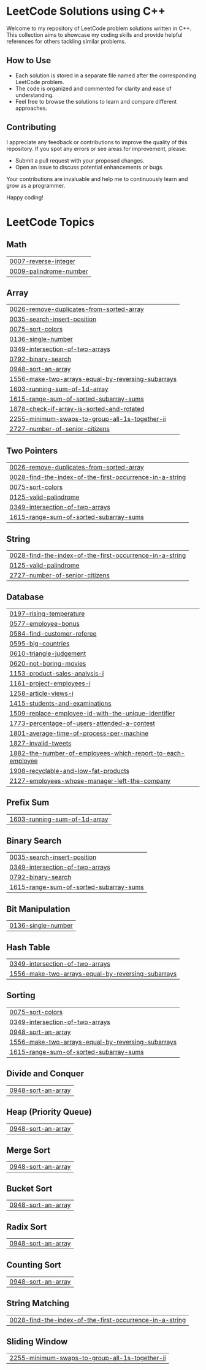 # LeetCode Solutions using C++
Welcome to my repository of LeetCode problem solutions written in C++. This collection aims to showcase my coding skills and provide helpful references for others tackling similar problems.

## How to Use
- Each solution is stored in a separate file named after the corresponding LeetCode problem.
- The code is organized and commented for clarity and ease of understanding.
- Feel free to browse the solutions to learn and compare different approaches.

## Contributing
I appreciate any feedback or contributions to improve the quality of this repository. If you spot any errors or see areas for improvement, please:
- Submit a pull request with your proposed changes.
- Open an issue to discuss potential enhancements or bugs.

Your contributions are invaluable and help me to continuously learn and grow as a programmer.

Happy coding!

<!---LeetCode Topics Start-->
# LeetCode Topics
## Math
|  |
| ------- |
| [0007-reverse-integer](https://github.com/khushi747/LeetCode/tree/master/0007-reverse-integer) |
| [0009-palindrome-number](https://github.com/khushi747/LeetCode/tree/master/0009-palindrome-number) |
## Array
|  |
| ------- |
| [0026-remove-duplicates-from-sorted-array](https://github.com/khushi747/LeetCode/tree/master/0026-remove-duplicates-from-sorted-array) |
| [0035-search-insert-position](https://github.com/khushi747/LeetCode/tree/master/0035-search-insert-position) |
| [0075-sort-colors](https://github.com/khushi747/LeetCode/tree/master/0075-sort-colors) |
| [0136-single-number](https://github.com/khushi747/LeetCode/tree/master/0136-single-number) |
| [0349-intersection-of-two-arrays](https://github.com/khushi747/LeetCode/tree/master/0349-intersection-of-two-arrays) |
| [0792-binary-search](https://github.com/khushi747/LeetCode/tree/master/0792-binary-search) |
| [0948-sort-an-array](https://github.com/khushi747/LeetCode/tree/master/0948-sort-an-array) |
| [1556-make-two-arrays-equal-by-reversing-subarrays](https://github.com/khushi747/LeetCode/tree/master/1556-make-two-arrays-equal-by-reversing-subarrays) |
| [1603-running-sum-of-1d-array](https://github.com/khushi747/LeetCode/tree/master/1603-running-sum-of-1d-array) |
| [1615-range-sum-of-sorted-subarray-sums](https://github.com/khushi747/LeetCode/tree/master/1615-range-sum-of-sorted-subarray-sums) |
| [1878-check-if-array-is-sorted-and-rotated](https://github.com/khushi747/LeetCode/tree/master/1878-check-if-array-is-sorted-and-rotated) |
| [2255-minimum-swaps-to-group-all-1s-together-ii](https://github.com/khushi747/LeetCode/tree/master/2255-minimum-swaps-to-group-all-1s-together-ii) |
| [2727-number-of-senior-citizens](https://github.com/khushi747/LeetCode/tree/master/2727-number-of-senior-citizens) |
## Two Pointers
|  |
| ------- |
| [0026-remove-duplicates-from-sorted-array](https://github.com/khushi747/LeetCode/tree/master/0026-remove-duplicates-from-sorted-array) |
| [0028-find-the-index-of-the-first-occurrence-in-a-string](https://github.com/khushi747/LeetCode/tree/master/0028-find-the-index-of-the-first-occurrence-in-a-string) |
| [0075-sort-colors](https://github.com/khushi747/LeetCode/tree/master/0075-sort-colors) |
| [0125-valid-palindrome](https://github.com/khushi747/LeetCode/tree/master/0125-valid-palindrome) |
| [0349-intersection-of-two-arrays](https://github.com/khushi747/LeetCode/tree/master/0349-intersection-of-two-arrays) |
| [1615-range-sum-of-sorted-subarray-sums](https://github.com/khushi747/LeetCode/tree/master/1615-range-sum-of-sorted-subarray-sums) |
## String
|  |
| ------- |
| [0028-find-the-index-of-the-first-occurrence-in-a-string](https://github.com/khushi747/LeetCode/tree/master/0028-find-the-index-of-the-first-occurrence-in-a-string) |
| [0125-valid-palindrome](https://github.com/khushi747/LeetCode/tree/master/0125-valid-palindrome) |
| [2727-number-of-senior-citizens](https://github.com/khushi747/LeetCode/tree/master/2727-number-of-senior-citizens) |
## Database
|  |
| ------- |
| [0197-rising-temperature](https://github.com/khushi747/LeetCode/tree/master/0197-rising-temperature) |
| [0577-employee-bonus](https://github.com/khushi747/LeetCode/tree/master/0577-employee-bonus) |
| [0584-find-customer-referee](https://github.com/khushi747/LeetCode/tree/master/0584-find-customer-referee) |
| [0595-big-countries](https://github.com/khushi747/LeetCode/tree/master/0595-big-countries) |
| [0610-triangle-judgement](https://github.com/khushi747/LeetCode/tree/master/0610-triangle-judgement) |
| [0620-not-boring-movies](https://github.com/khushi747/LeetCode/tree/master/0620-not-boring-movies) |
| [1153-product-sales-analysis-i](https://github.com/khushi747/LeetCode/tree/master/1153-product-sales-analysis-i) |
| [1161-project-employees-i](https://github.com/khushi747/LeetCode/tree/master/1161-project-employees-i) |
| [1258-article-views-i](https://github.com/khushi747/LeetCode/tree/master/1258-article-views-i) |
| [1415-students-and-examinations](https://github.com/khushi747/LeetCode/tree/master/1415-students-and-examinations) |
| [1509-replace-employee-id-with-the-unique-identifier](https://github.com/khushi747/LeetCode/tree/master/1509-replace-employee-id-with-the-unique-identifier) |
| [1773-percentage-of-users-attended-a-contest](https://github.com/khushi747/LeetCode/tree/master/1773-percentage-of-users-attended-a-contest) |
| [1801-average-time-of-process-per-machine](https://github.com/khushi747/LeetCode/tree/master/1801-average-time-of-process-per-machine) |
| [1827-invalid-tweets](https://github.com/khushi747/LeetCode/tree/master/1827-invalid-tweets) |
| [1882-the-number-of-employees-which-report-to-each-employee](https://github.com/khushi747/LeetCode/tree/master/1882-the-number-of-employees-which-report-to-each-employee) |
| [1908-recyclable-and-low-fat-products](https://github.com/khushi747/LeetCode/tree/master/1908-recyclable-and-low-fat-products) |
| [2127-employees-whose-manager-left-the-company](https://github.com/khushi747/LeetCode/tree/master/2127-employees-whose-manager-left-the-company) |
## Prefix Sum
|  |
| ------- |
| [1603-running-sum-of-1d-array](https://github.com/khushi747/LeetCode/tree/master/1603-running-sum-of-1d-array) |
## Binary Search
|  |
| ------- |
| [0035-search-insert-position](https://github.com/khushi747/LeetCode/tree/master/0035-search-insert-position) |
| [0349-intersection-of-two-arrays](https://github.com/khushi747/LeetCode/tree/master/0349-intersection-of-two-arrays) |
| [0792-binary-search](https://github.com/khushi747/LeetCode/tree/master/0792-binary-search) |
| [1615-range-sum-of-sorted-subarray-sums](https://github.com/khushi747/LeetCode/tree/master/1615-range-sum-of-sorted-subarray-sums) |
## Bit Manipulation
|  |
| ------- |
| [0136-single-number](https://github.com/khushi747/LeetCode/tree/master/0136-single-number) |
## Hash Table
|  |
| ------- |
| [0349-intersection-of-two-arrays](https://github.com/khushi747/LeetCode/tree/master/0349-intersection-of-two-arrays) |
| [1556-make-two-arrays-equal-by-reversing-subarrays](https://github.com/khushi747/LeetCode/tree/master/1556-make-two-arrays-equal-by-reversing-subarrays) |
## Sorting
|  |
| ------- |
| [0075-sort-colors](https://github.com/khushi747/LeetCode/tree/master/0075-sort-colors) |
| [0349-intersection-of-two-arrays](https://github.com/khushi747/LeetCode/tree/master/0349-intersection-of-two-arrays) |
| [0948-sort-an-array](https://github.com/khushi747/LeetCode/tree/master/0948-sort-an-array) |
| [1556-make-two-arrays-equal-by-reversing-subarrays](https://github.com/khushi747/LeetCode/tree/master/1556-make-two-arrays-equal-by-reversing-subarrays) |
| [1615-range-sum-of-sorted-subarray-sums](https://github.com/khushi747/LeetCode/tree/master/1615-range-sum-of-sorted-subarray-sums) |
## Divide and Conquer
|  |
| ------- |
| [0948-sort-an-array](https://github.com/khushi747/LeetCode/tree/master/0948-sort-an-array) |
## Heap (Priority Queue)
|  |
| ------- |
| [0948-sort-an-array](https://github.com/khushi747/LeetCode/tree/master/0948-sort-an-array) |
## Merge Sort
|  |
| ------- |
| [0948-sort-an-array](https://github.com/khushi747/LeetCode/tree/master/0948-sort-an-array) |
## Bucket Sort
|  |
| ------- |
| [0948-sort-an-array](https://github.com/khushi747/LeetCode/tree/master/0948-sort-an-array) |
## Radix Sort
|  |
| ------- |
| [0948-sort-an-array](https://github.com/khushi747/LeetCode/tree/master/0948-sort-an-array) |
## Counting Sort
|  |
| ------- |
| [0948-sort-an-array](https://github.com/khushi747/LeetCode/tree/master/0948-sort-an-array) |
## String Matching
|  |
| ------- |
| [0028-find-the-index-of-the-first-occurrence-in-a-string](https://github.com/khushi747/LeetCode/tree/master/0028-find-the-index-of-the-first-occurrence-in-a-string) |
## Sliding Window
|  |
| ------- |
| [2255-minimum-swaps-to-group-all-1s-together-ii](https://github.com/khushi747/LeetCode/tree/master/2255-minimum-swaps-to-group-all-1s-together-ii) |
<!---LeetCode Topics End-->